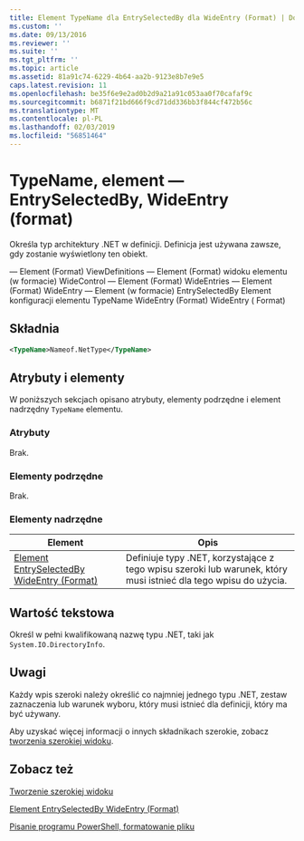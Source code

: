 ```yaml
---
title: Element TypeName dla EntrySelectedBy dla WideEntry (Format) | Dokumentacja firmy Microsoft
ms.custom: ''
ms.date: 09/13/2016
ms.reviewer: ''
ms.suite: ''
ms.tgt_pltfrm: ''
ms.topic: article
ms.assetid: 81a91c74-6229-4b64-aa2b-9123e8b7e9e5
caps.latest.revision: 11
ms.openlocfilehash: be35f6e9e2ad0b2d9a21a91c053aa0f70cafaf9c
ms.sourcegitcommit: b6871f21bd666f9cd71dd336bb3f844cf472b56c
ms.translationtype: MT
ms.contentlocale: pl-PL
ms.lasthandoff: 02/03/2019
ms.locfileid: "56851464"
---
```

# <a name="typename-element-for-entryselectedby-for-wideentry-format"></a>TypeName, element — EntrySelectedBy, WideEntry (format)

Określa typ architektury .NET w definicji. Definicja jest używana zawsze, gdy zostanie wyświetlony ten obiekt.

— Element (Format) ViewDefinitions — Element (Format) widoku elementu (w formacie) WideControl — Element (Format) WideEntries — Element (Format) WideEntry — Element (w formacie) EntrySelectedBy Element konfiguracji elementu TypeName WideEntry (Format) WideEntry ( Format)

## <a name="syntax"></a>Składnia

```xml
<TypeName>Nameof.NetType</TypeName>
```

## <a name="attributes-and-elements"></a>Atrybuty i elementy

W poniższych sekcjach opisano atrybuty, elementy podrzędne i element nadrzędny `TypeName` elementu.

### <a name="attributes"></a>Atrybuty

Brak.

### <a name="child-elements"></a>Elementy podrzędne

Brak.

### <a name="parent-elements"></a>Elementy nadrzędne

|Element|Opis|
|-------------|-----------------|
|[Element EntrySelectedBy WideEntry (Format)](./entryselectedby-element-for-wideentry-format.md)|Definiuje typy .NET, korzystające z tego wpisu szeroki lub warunek, który musi istnieć dla tego wpisu do użycia.|

## <a name="text-value"></a>Wartość tekstowa

Określ w pełni kwalifikowaną nazwę typu .NET, taki jak `System.IO.DirectoryInfo`.

## <a name="remarks"></a>Uwagi

Każdy wpis szeroki należy określić co najmniej jednego typu .NET, zestaw zaznaczenia lub warunek wyboru, który musi istnieć dla definicji, który ma być używany.

Aby uzyskać więcej informacji o innych składnikach szerokie, zobacz [tworzenia szerokiej widoku](./creating-a-wide-view.md).

## <a name="see-also"></a>Zobacz też

[Tworzenie szerokiej widoku](./creating-a-wide-view.md)

[Element EntrySelectedBy WideEntry (Format)](./entryselectedby-element-for-wideentry-format.md)

[Pisanie programu PowerShell, formatowanie pliku](./writing-a-powershell-formatting-file.md)

